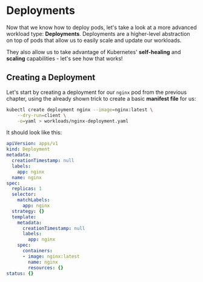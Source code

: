 # Deployments

Now that we know how to deploy pods, let's take a look at a more advanced workload type: **Deployments**. Deployments are a higher-level abstraction on top of pods that allow us to easily scale and update our workloads.

They also allow us to take advantage of Kubernetes' **self-healing** and **scaling** capabilities - let's see how that works!

## Creating a Deployment

Let's start by creating a deployment for our `nginx` pod from the previous chapter, using the already shown trick to create a basic **manifest file** for us:

```bash
kubectl create deployment nginx --image=nginx:latest \
    --dry-run=client \
    -o=yaml > workloads/nginx-deployment.yaml
```

It should look like this:

``` yaml hl_lines="9-12 14-23"
apiVersion: apps/v1
kind: Deployment
metadata:
  creationTimestamp: null
  labels:
    app: nginx
  name: nginx
spec:
  replicas: 1
  selector:
    matchLabels:
      app: nginx
  strategy: {}
  template:
    metadata:
      creationTimestamp: null
      labels:
        app: nginx
    spec:
      containers:
      - image: nginx:latest
        name: nginx
        resources: {}
status: {}
```